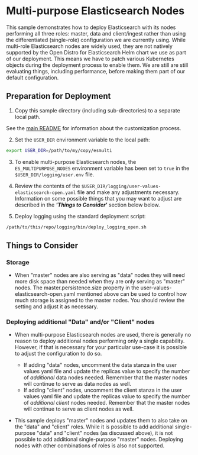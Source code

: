 # Multi-purpose Elasticsearch Nodes

This sample demonstrates how to deploy Elasticsearch with its nodes performing all three roles: master, data and
client/ingest rather than using the differentiated (single-role) configuration we are currently using.  While
multi-role Elasticsearch nodes are widely used, they are not natively supported by the Open Distro for Elasticsearch
Helm chart we use as part of our deployment.  This means we have to patch various Kubernetes objects during the
deployment process to enable them. We are still are still evaluating things, including performance, before making them
part of our default configuration.

## Preparation for Deployment

1. Copy this sample directory (including sub-directories) to a separate local path.

See the [main README](../../README.md#customization) for information about the customization process.

2. Set the `USER_DIR` environment variable to the local path:

```bash
export USER_DIR=/path/to/my/copy/esmulti
```

3. To enable multi-purpose Elasticsearch nodes, the `ES_MULTIPURPOSE_NODES` environment variable has
been set to `true` in the `$USER_DIR/logging/user.env` file.


4. Review the contents of the `$USER_DIR/logging/user-values-elasticsearch-open.yaml` file and make any
adjustments necessary. Information on some possible things that you may want to adjust are described in the ***'Things to Consider'*** section below below.

5. Deploy logging using the standard deployment script:

```bash
/path/to/this/repo/logging/bin/deploy_logging_open.sh
```
## Things to Consider

### Storage
* When "master" nodes are also serving as "data" nodes they will need more disk space than needed when they are only serving as "master" nodes.  The master.persistence.size property in the user-values-elasticsearch-open.yaml mentioned above
can be used to control how much storage is assigned to the master nodes.  You should review the setting and adjust it as necessary.

### Deploying additional "Data" and/or "Client" nodes

* When multi-purpose Elasticsearch nodes are used, there is generally no reason to deploy additional nodes performing only a single capability.  However, if that is necessary for your particular use-case it is possible to adjust the configuration to do so.
  * If adding "data" nodes, uncomment the data stanza in the user values yaml file and update the replicas value to specify the number of _additional_ data nodes needed.  Remember that the master nodes will continue to serve as data nodes as well.
  * If adding "client" nodes, uncomment the client stanza in the user values yaml file and update the replicas value to specify the number of _additional_ *client* nodes needed.  Remember that the master nodes will continue to serve as client nodes as well.

* This sample deploys "master" nodes and updates them to also take on the "data" and "client" roles.  While it is possible to add additional single-purpose "data" and "client" nodes (as discussed above), it is not possible to add additional single-purpose "master" nodes.  Deploying nodes with other combinations of roles  is also not supported.

